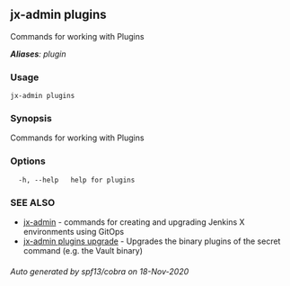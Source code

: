 ## jx-admin plugins

Commands for working with Plugins

***Aliases**: plugin*

### Usage

```
jx-admin plugins
```

### Synopsis

Commands for working with Plugins

### Options

```
  -h, --help   help for plugins
```

### SEE ALSO

* [jx-admin](jx-admin.md)	 - commands for creating and upgrading Jenkins X environments using GitOps
* [jx-admin plugins upgrade](jx-admin_plugins_upgrade.md)	 - Upgrades the binary plugins of the secret command (e.g. the Vault binary)

###### Auto generated by spf13/cobra on 18-Nov-2020
